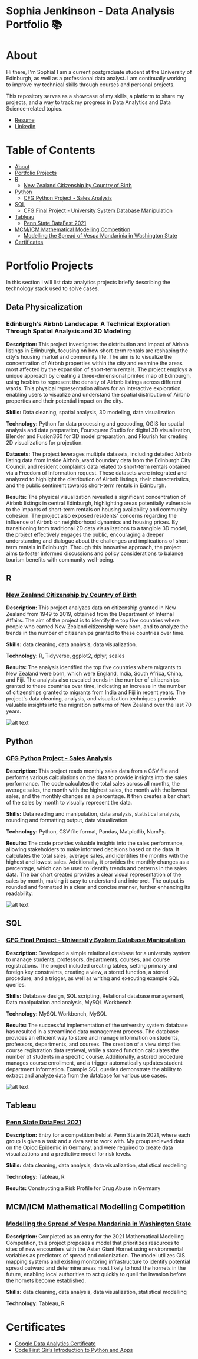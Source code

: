 # Sophia Jenkinson - Data Analysis Portfolio 📚

# About

Hi there, I'm Sophia! I am a current postgraduate student at the University of Edinburgh, as well as a professional data analyst. I am continually working to improve my technical skills through courses and personal projects.

This repository serves as a showcase of my skills, a platform to share my projects, and a way to track my progress in Data Analytics and Data Science-related topics.

- [Resume](https://github.com/sophiaclare/data_analysis_portfolio/blob/main/_Resume%20-%20Sophia%20Jenkinson%20(1).pdf)
- [LinkedIn](https://www.linkedin.com/in/sophia-clare-jenkinson/)

# Table of Contents
- [About](https://github.com/sophiaclare/data_analysis_portfolio#about)
- [Portfolio Projects](https://github.com/sophiaclare/data_analysis_portfolio#portfolio-projects)
- [R](https://github.com/sophiaclare/data_analysis_portfolio#r)
  * [New Zealand Citizenship by Country of Birth](https://github.com/sophiaclare/data_analysis_portfolio#new-zealand-citizenship-by-country-of-birth)
- [Python](https://github.com/sophiaclare/data_analysis_portfolio#python)
  * [CFG Python Project - Sales Analysis](https://github.com/sophiaclare/data_analysis_portfolio/blob/main/README.md#cfg-python-project---sales-analysis)
- [SQL](https://github.com/sophiaclare/data_analysis_portfolio#sql)
  * [CFG Final Project - University System Database Manipulation](https://github.com/sophiaclare/data_analysis_portfolio#cfg-final-project---university-system-database-manipulation)
- [Tableau](https://github.com/sophiaclare/data_analysis_portfolio/blob/main/README.md#tableau)
  * [Penn State DataFest 2021](https://github.com/sophiaclare/data_analysis_portfolio/blob/main/README.md#penn-state-datafest-2021)
- [MCM/ICM Mathematical Modelling Competition](https://github.com/sophiaclare/data_analysis_portfolio/blob/main/README.md#mcmicm-mathematical-modelling-competition)
  * [Modelling the Spread of Vespa Mandarinia in Washington State](https://github.com/sophiaclare/data_analysis_portfolio/blob/main/README.md#modelling-the-spread-of-vespa-mandarinia-in-washington-state)
- [Certificates](https://github.com/sophiaclare/data_analysis_portfolio#certificates) 


# Portfolio Projects
In this section I will list data analytics projects briefly describing the technology stack used to solve cases.

## Data Physicalization

### Edinburgh's Airbnb Landscape: A Technical Exploration Through Spatial Analysis and 3D Modeling

**Description:** This project investigates the distribution and impact of Airbnb listings in Edinburgh, focusing on how short-term rentals are reshaping the city's housing market and community life. The aim is to visualize the concentration of Airbnb properties within the city and examine the areas most affected by the expansion of short-term rentals. The project employs a unique approach by creating a three-dimensional printed map of Edinburgh, using hexbins to represent the density of Airbnb listings across different wards. This physical representation allows for an interactive exploration, enabling users to visualize and understand the spatial distribution of Airbnb properties and their potential impact on the city.

**Skills:** Data cleaning, spatial analysis, 3D modeling, data visualization

**Technology:** Python for data processing and geocoding, QGIS for spatial analysis and data preparation, Foursquare Studio for digital 3D visualization, Blender and Fusion360 for 3D model preparation, and Flourish for creating 2D visualizations for projection.

**Datasets:** The project leverages multiple datasets, including detailed Airbnb listing data from Inside Airbnb, ward boundary data from the Edinburgh City Council, and resident complaints data related to short-term rentals obtained via a Freedom of Information request. These datasets were integrated and analyzed to highlight the distribution of Airbnb listings, their characteristics, and the public sentiment towards short-term rentals in Edinburgh.

**Results:** The physical visualization revealed a significant concentration of Airbnb listings in central Edinburgh, highlighting areas potentially vulnerable to the impacts of short-term rentals on housing availability and community cohesion. The project also exposed residents' concerns regarding the influence of Airbnb on neighborhood dynamics and housing prices. By transitioning from traditional 2D data visualizations to a tangible 3D model, the project effectively engages the public, encouraging a deeper understanding and dialogue about the challenges and implications of short-term rentals in Edinburgh. Through this innovative approach, the project aims to foster informed discussions and policy considerations to balance tourism benefits with community well-being.

## R 

### [New Zealand Citizenship by Country of Birth](https://github.com/sophiaclare/R-Projects/blob/main/NZ%20Citizenship%20Project.nb.pdf)

**Description:** This project analyzes data on citizenship granted in New Zealand from 1949 to 2019, obtained from the Department of Internal Affairs.  The aim of the project is to identify the top five countries where people who earned New Zealand citizenship were born, and to analyze the trends in the number of citizenships granted to these countries over time.

**Skills:** data cleaning, data analysis, data visualization.

**Technology:** R, Tidyverse, ggplot2, dplyr, scales

**Results:** The analysis identified the top five countries where migrants to New Zealand were born, which were England, India, South Africa, China, and Fiji. The analysis also revealed trends in the number of citizenships granted to these countries over time, indicating an increase in the number of citizenships granted to migrants from India and Fiji in recent years. The project's data cleaning, analysis, and visualization techniques provide valuable insights into the migration patterns of New Zealand over the last 70 years.

![alt text](https://github.com/sophiaclare/data_analysis_portfolio/blob/main/NZ%20Citizen%20Charts.png?raw=true)

## Python

### [CFG Python Project - Sales Analysis](https://github.com/sophiaclare/python-projects/blob/main/CFG%20Sales%20Analysis%20Project.pdf)

**Description:** This project reads monthly sales data from a CSV file and performs various calculations on the data to provide insights into the sales performance. The code calculates the total sales across all months, the average sales, the month with the highest sales, the month with the lowest sales, and the monthly changes as a percentage. It then creates a bar chart of the sales by month to visually represent the data.

**Skills:** Data reading and manipulation, data analysis, statistical analysis, rounding and formatting output, data visualization.

**Technology:** Python, CSV file format, Pandas, Matplotlib, NumPy.

**Results:** The code provides valuable insights into the sales performance, allowing stakeholders to make informed decisions based on the data. It calculates the total sales, average sales, and identifies the months with the highest and lowest sales. Additionally, it provides the monthly changes as a percentage, which can be used to identify trends and patterns in the sales data. The bar chart created provides a clear visual representation of the sales by month, making it easy to understand and interpret. The output is rounded and formatted in a clear and concise manner, further enhancing its readability.

![alt text](https://github.com/sophiaclare/python-projects/blob/main/CFG_sales_visualization.png?raw=true)

## SQL

### [CFG Final Project - University System Database Manipulation](https://github.com/sophiaclare/SQL/blob/main/CFG%20SQL%20Presentation.pdf) 

**Description:** Developed a simple relational database for a university system to manage students, professors, departments, courses, and course registrations. The project included creating tables, setting primary and foreign key constraints, creating a view, a stored function, a stored procedure, and a trigger, as well as writing and executing example SQL queries.

**Skills:** Database design, SQL scripting, Relational database management, Data manipulation and analysis, MySQL Workbench

**Technology:** MySQL Workbench, MySQL

**Results:** The successful implementation of the university system database has resulted in a streamlined data management process. The database provides an efficient way to store and manage information on students, professors, departments, and courses. The creation of a view simplifies course registration data retrieval, while a stored function calculates the number of students in a specific course. Additionally, a stored procedure manages course enrollment, and a trigger automatically updates student department information. Example SQL queries demonstrate the ability to extract and analyze data from the database for various use cases.

![alt text](https://github.com/sophiaclare/SQL/blob/main/CFG_SQL_IMAGE.png?raw=true)

## Tableau 

### [Penn State DataFest 2021](https://drive.google.com/file/d/17d4qNMA1fWdwak2E3hV8WgiuTk2t6Yia/view?usp=sharing)

**Description:** Entry for a competition held at Penn State in 2021, where each group is given a task and a data set to work with. My group recieved data on the Opiod Epidemic in Germany, and were required to create data visualizations and a predictive model for risk levels.

**Skills:** data cleaning, data analysis, data visualization, statistical modelling

**Technology:** Tableau, R

**Results:** Constructing a Risk Profile for Drug Abuse in Germany

## MCM/ICM Mathematical Modelling Competition

### [Modelling the Spread of Vespa Mandarinia in Washington State](https://drive.google.com/file/d/1HdtqhLlWoN8vA84FmMvP5cbHdl562g3R/view?usp=sharing)

**Description:** Completed as an entry for the 2021 Mathematical Modelling Competition, this project proposes a model that prioritizes resources to sites of new encounters with the Asian Giant Hornet using environmental variables as predictors of spread and colonization. The model utilizes GIS mapping systems and existing monitoring infrastructure to identify potential spread outward and determine areas most likely to host the hornets in the future, enabling local authorities to act quickly to quell the invasion before the hornets become established.

**Skills:** data cleaning, data analysis, data visualization, statistical modelling

**Technology:** Tableau, R

# Certificates 

- [Google Data Analytics Certificate](https://www.credly.com/badges/618e2270-137a-441c-8a6e-4fa487ec1171/linked_in_profile)
- [Code First Girls Introduction to Python and Apps](https://drive.google.com/file/d/1FegXDpmVvSM_IvLByQJPo0chAvxk5VuF/view?usp=sharing)
